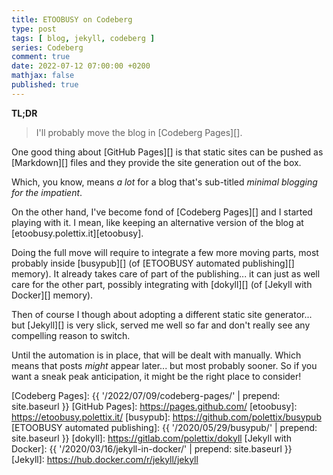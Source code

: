 ```yaml
---
title: ETOOBUSY on Codeberg
type: post
tags: [ blog, jekyll, codeberg ]
series: Codeberg
comment: true
date: 2022-07-12 07:00:00 +0200
mathjax: false
published: true
---
```


**TL;DR**

> I'll probably move the blog in [Codeberg Pages][].

One good thing about [GitHub Pages][] is that static sites can be pushed
as [Markdown][] files and they provide the site generation out of the
box.

Which, you know, means *a lot* for a blog that's sub-titled *minimal
blogging for the impatient*.

On the other hand, I've become fond of [Codeberg Pages][] and I started
playing with it. I mean, like keeping an alternative version of the blog
at [etoobusy.polettix.it][etoobusy].

Doing the full move will require to integrate a few more moving parts,
most probably inside [busypub][] (of [ETOOBUSY automated publishing][]
memory). It already takes care of part of the publishing... it can just
as well care for the other part, possibly integrating with [dokyll][]
(of [Jekyll with Docker][] memory).

Then of course I though about adopting a different static site
generator... but [Jekyll][] is very slick, served me well so far and
don't really see any compelling reason to switch.

Until the automation is in place, that will be dealt with manually.
Which means that posts *might* appear later... but most probably sooner.
So if you want a sneak peak anticipation, it might be the right place to
consider!

[Codeberg Pages]: {{ '/2022/07/09/codeberg-pages/' | prepend: site.baseurl }}
[GitHub Pages]: https://pages.github.com/
[etoobusy]: https://etoobusy.polettix.it/
[busypub]: https://github.com/polettix/busypub
[ETOOBUSY automated publishing]: {{ '/2020/05/29/busypub/' | prepend: site.baseurl }}
[dokyll]: https://gitlab.com/polettix/dokyll
[Jekyll with Docker]: {{ '/2020/03/16/jekyll-in-docker/' | prepend: site.baseurl }}
[Jekyll]: https://hub.docker.com/r/jekyll/jekyll
